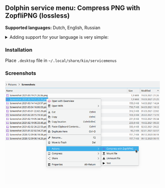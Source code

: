 ## Dolphin service menu: Compress PNG with ZopfliPNG (lossless)

**Supported languages:** Dutch, English, Russian  
<details><summary>Adding support for your language is very simple:</summary>

Just add `Name[xx]=…` translated entries for it in `.desktop` file and create a pull request :wink:  
To do so in GitHub web interface, you can edit file right there, then click `Propose changes` → `Create pull request`.
</details>

### Installation
Place `.desktop` file in `~/.local/share/kio/servicemenus`

### Screenshots
![Screenshot](screenshot.png)
